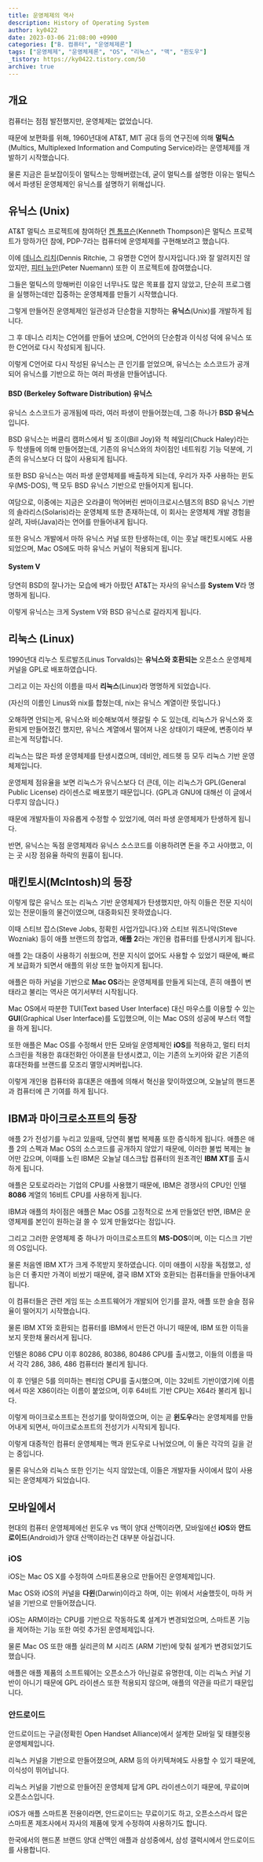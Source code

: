 ```yaml
---
title: 운영체제의 역사
description: History of Operating System
author: ky0422
date: 2023-03-06 21:08:00 +0900
categories: ["B. 컴퓨터", "운영체제론"]
tags: ["운영체제", "운영체제론", "OS", "리눅스", "맥", "윈도우"]
_tistory: https://ky0422.tistory.com/50
archive: true
---
```


## 개요

컴퓨터는 점점 발전했지만, 운영체제는 없었습니다.

때문에 보편화를 위해, 1960년대에 AT&T, MIT 공대 등의 연구진에 의해 **멀틱스**(Multics, Multiplexed Information and Computing Service)라는 운영체제를 개발하기 시작했습니다.

물론 지금은 듣보잡이듯이 멀틱스는 망해버렸는데, 굳이 멀틱스를 설명한 이유는 멀틱스에서 파생된 운영체제인 유닉스를 설명하기 위해섭니다.

## 유닉스 (Unix)

AT&T 멀틱스 프로젝트에 참여하던 [켄 톰프슨](https://en.wikipedia.org/wiki/Ken_Thompson)(Kenneth Thompson)은 멀틱스 프로젝트가 망하가던 참에, PDP-7라는 컴퓨터에 운영체제를 구현해보려고 했습니다.

이에 [데니스 리치](https://en.wikipedia.org/wiki/Dennis_Ritchie)(Dennis Ritchie, 그 유명한 C언어 창시자입니다.)와 잘 알려지진 않았지만, [피터 뉴만](https://en.wikipedia.org/wiki/Peter_G._Neumann)(Peter Nuemann) 또한 이 프로젝트에 참여했습니다.

그들은 멀틱스의 망해버린 이유인 너무나도 많은 목표를 잡지 않았고, 단순히 프로그램을 실행하는데만 집중하는 운영체제를 만들기 시작했습니다.

그렇게 만들어진 운영체제인 일관성과 단순함을 지향하는 **유닉스**(Unix)를 개발하게 됩니다.

그 후 데니스 리치는 C언어를 만들어 냈으며, C언어의 단순함과 이식성 덕에 유닉스 또한 C언어로 다시 작성되게 됩니다.

이렇게 C언어로 다시 작성된 유닉스는 큰 인기를 얻었으며, 유닉스는 소스코드가 공개되어 유닉스를 기반으로 하는 여러 파생을 만들어냅니다.

#### BSD (Berkeley Software Distribution) 유닉스

유닉스 소스코드가 공개됨에 따라, 여러 파생이 만들어졌는데, 그중 하나가 **BSD 유닉스**입니다.

BSD 유닉스는 버클리 캠퍼스에서 빌 조이(Bill Joy)와 척 헤일리(Chuck Haley)라는 두 학생들에 의해 만들어졌는데, 기존의 유닉스와의 차이점인 네트워킹 기능 덕분에, 기존의 유닉스보다 더 많이 사용되게 됩니다.

또한 BSD 유닉스는 여러 파생 운영체제를 배출하게 되는데, 우리가 자주 사용하는 윈도우(MS-DOS), 맥 모두 BSD 유닉스 기반으로 만들어지게 됩니다.

여담으로, 이중에는 지금은 오라클이 먹어버린 썬마이크로시스템즈의 BSD 유닉스 기반의 솔라리스(Solaris)라는 운영체제 또한 존재하는데, 이 회사는 운영체제 개발 경험을 살려, 자바(Java)라는 언어를 만들어내게 됩니다.

또한 유닉스 개발에서 마하 유닉스 커널 또한 탄생하는데, 이는 훗날 매킨토시에도 사용되었으며, Mac OS에도 마하 유닉스 커널이 적용되게 됩니다.

#### System V

당연히 BSD의 잘나가는 모습에 배가 아팠던 AT&T는 자사의 유닉스를 **System V**라 명명하게 됩니다.

이렇게 유닉스는 크게 System V와 BSD 유닉스로 갈라지게 됩니다.

## 리눅스 (Linux)

1990년대 리누스 토르발즈(Linus Torvalds)는 **유닉스와 호환되는** 오픈소스 운영체제 커널을 GPL로 배포하였습니다.

그리고 이는 자신의 이름을 따서 **리눅스**(Linux)라 명명하게 되었습니다.

(자신의 이름인 Linus와 nix를 합쳤는데, nix는 유닉스 계열이란 뜻입니다.)

오해하면 안되는게, 유닉스와 비슷해보여서 헷갈릴 수 도 있는데, 리눅스가 유닉스와 호환되게 만들어졌긴 했지만, 유닉스 계열에서 떨어져 나온 상태이기 때문에, 변종이라 부르는게 적당합니다.

리눅스는 많은 파생 운영체제를 탄생시켰으며, 데비안, 레드헷 등 모두 리눅스 기반 운영체제입니다.

운영체제 점유율을 보면 리눅스가 유닉스보다 더 큰데, 이는 리눅스가 GPL(General Public License) 라이센스로 배포했기 때문입니다. (GPL과 GNU에 대해선 이 글에서 다루지 않습니다.)

때문에 개발자들이 자유롭게 수정할 수 있었기에, 여러 파생 운영체제가 탄생하게 됩니다.

반면, 유닉스는 독점 운영체제라 유닉스 소스코드를 이용하려면 돈을 주고 사야했고, 이는 곳 시장 점유율 하락의 원흉이 됩니다.

## 매킨토시(McIntosh)의 등장

이렇게 많은 유닉스 또는 리눅스 기반 운영체제가 탄생했지만, 아직 이들은 전문 지식이 있는 전문이들의 물건이였으며, 대중화되진 못하였습니다.

이때 스티브 잡스(Steve Jobs, 정확힌 사업가입니다.)와 스티브 워즈니악(Steve Wozniak) 등이 애플 브랜드의 창업과, **애플 2**라는 개인용 컴퓨터를 탄생시키게 됩니다.

애플 2는 대중이 사용하기 쉬웠으며, 전문 지식이 없어도 사용할 수 있었기 때문에, 빠르게 보급화가 되면서 애플의 위상 또한 높아지게 됩니다.

애플은 마하 커널을 기반으로 **Mac OS**라는 운영체제를 만들게 되는데, 흔히 애플이 변태라고 불리는 역사은 여기서부터 시작됩니다.

Mac OS에서 따분한 TUI(Text based User Interface) 대신 마우스를 이용할 수 있는 **GUI**(Graphical User Interface)를 도입했으며, 이는 Mac OS의 성공에 부스터 역할을 하게 됩니다.

또한 애플은 Mac OS를 수정해서 만든 모바일 운영체제인 **iOS**를 적용하고, 멀티 터치 스크린을 적용한 휴대전화인 아이폰을 탄생시켰고, 이는 기존의 노키아와 같은 기존의 휴대전화를 브랜드를 모조리 멸망시켜버립니다.

이렇게 개인용 컴퓨터와 휴대폰은 애플에 의해서 혁신을 맞이하였으며, 오늘날의 핸드폰과 컴퓨터에 큰 기여를 하게 됩니다.

## IBM과 마이크로소프트의 등장

애플 2가 전성기를 누리고 있을때, 당연히 불법 복제품 또한 증식하게 됩니다. 애플은 애플 2의 스펙과 Mac OS의 소스코드를 공개하지 않았기 때문에, 이러한 불법 복제는 늘어만 갔으며, 이때를 노린 IBM은 오늘날 데스크탑 컴퓨터의 원초격인 **IBM XT**를 출시하게 됩니다.

애플은 모토로라라는 기업의 CPU를 사용했기 때문에, IBM은 경쟁사의 CPU인 인텔 **8086** 계열의 16비트 CPU를 사용하게 됩니다.

IBM과 애플의 차이점은 애플은 Mac OS를 고정적으로 쓰게 만들었던 반면, IBM은 운영체제를 본인이 원하는걸 쓸 수 있게 만들었다는 점입니다.

그리고 그러한 운영체제 중 하나가 마이크로소프트의 **MS-DOS**이며, 이는 디스크 기반의 OS입니다.

물론 처음엔 IBM XT가 크게 주목받지 못하였습니다. 이미 애플이 시장을 독점했고, 성능은 더 좋지만 가격이 비쌌기 때문에, 결국 IBM XT와 호환되는 컴퓨터들을 만들어내게 됩니다.

이 컴퓨터들은 관련 게임 또는 소프트웨어가 개발되어 인기를 끌자, 애플 또한 슬슬 점유율이 떨어지기 시작했습니다.

물론 IBM XT와 호환되는 컴퓨터를 IBM에서 만든건 아니기 때문에, IBM 또한 이득을 보지 못한채 물러서게 됩니다.

인텔은 8086 CPU 이후 80286, 80386, 80486 CPU를 출시했고, 이들의 이름을 따서 각각 286, 386, 486 컴퓨터라 불리게 됩니다.

이 후 인텔은 5를 의미하는 펜티엄 CPU를 출시했으며, 이는 32비트 기반이였기에 이름에서 따온 X86이라는 이름이 붙었으며, 이후 64비트 기반 CPU는 X64라 불리게 됩니다.

이렇게 마이크로소프트는 전성기를 맞이하였으며, 이는 곧 **윈도우**라는 운영체제를 만들어내게 되면서, 마이크로소프트의 전성기가 시작되게 됩니다.

이렇게 대중적인 컴퓨터 운영체제는 맥과 윈도우로 나뉘었으며, 이 둘은 각각의 길을 걷는 중입니다.

물론 유닉스와 리눅스 또한 인기는 식지 않았는데, 이들은 개발자들 사이에서 많이 사용되는 운영체제가 되었습니다.

## 모바일에서

현대의 컴퓨터 운영체제에선 윈도우 vs 맥이 양대 산맥이라면, 모바일에선 **iOS**와 **안드로이드**(Android)가 양대 산맥이라는건 대부분 아실겁니다.

### iOS

iOS는 Mac OS X를 수정하여 스마트폰용으로 만들어진 운영체제입니다.

Mac OS와 iOS의 커널을 **다윈**(Darwin)이라고 하며, 이는 위에서 서술했듯이, 마하 커널을 기반으로 만들어졌습니다.

iOS는 ARM이라는 CPU를 기반으로 작동하도록 설계가 변경되었으며, 스마트폰 기능을 제어하는 기능 또한 여럿 추가된 운영체제입니다.

물론 Mac OS 또한 애플 실리콘의 M 시리즈 (ARM 기반)에 맞춰 설계가 변경되었기도 했습니다.

애플은 애플 제품의 소프트웨어는 오픈소스가 아닌걸로 유명한데, 이는 리눅스 커널 기반이 아니기 때문에 GPL 라이센스 또한 적용되지 않으며, 애플의 약관을 따르기 때문입니다.

### 안드로이드

안드로이드는 구글(정확힌 Open Handset Alliance)에서 설계한 모바일 및 태블릿용 운영체제입니다.

리눅스 커널을 기반으로 만들어졌으며, ARM 등의 아키텍쳐에도 사용할 수 있기 때문에, 이식성이 뛰어납니다.

리눅스 커널을 기반으로 만들어진 운영체제 답게 GPL 라이센스이기 때문에, 무료이며 오픈소스입니다.

iOS가 애플 스마트폰 전용이라면, 안드로이드는 무료이기도 하고, 오픈소스라서 많은 스마트폰 제조사에서 자사의 제품에 맞게 수정하여 사용하기도 합니다.

한국에서의 핸드폰 브랜드 양대 산맥인 애플과 삼성중에서, 삼성 갤럭시에서 안드로이드를 사용합니다.

